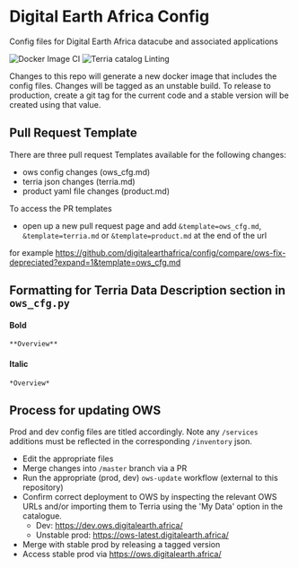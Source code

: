 # Digital Earth Africa Config
Config files for Digital Earth Africa datacube and associated applications

![Docker Image CI](https://github.com/digitalearthafrica/config/workflows/Docker%20Image%20CI/badge.svg)
![Terria catalog Linting](https://github.com/digitalearthafrica/config/workflows/Terria%20catalog%20Linting/badge.svg)

Changes to this repo will generate a new docker image that includes the config files. Changes will be tagged as an unstable build.
To release to production, create a git tag for the current code and a stable version will be created using that value.

## Pull Request Template
There are three pull request Templates available for the following changes:
- ows config changes (ows_cfg.md)
- terria json changes (terria.md)
- product yaml file changes (product.md)

To access the PR templates
- open up a new pull request page and add `&template=ows_cfg.md`, `&template=terria.md` or `&template=product.md` at the end of the url

for example https://github.com/digitalearthafrica/config/compare/ows-fix-depreciated?expand=1&template=ows_cfg.md

## Formatting for Terria Data Description section in `ows_cfg.py`
#### Bold
```
**Overview**
```
#### Italic
```
*Overview*
```

## Process for updating OWS
Prod and dev config files are titled accordingly. Note any `/services` additions must be reflected in the corresponding `/inventory` json.
 - Edit the appropriate files
 - Merge changes into `/master` branch via a PR
 - Run the appropriate (prod, dev) `ows-update` workflow (external to this repository)
 - Confirm correct deployment to OWS by inspecting the relevant OWS URLs and/or importing them to Terria using the 'My Data' option in the catalogue.
     - Dev: https://dev.ows.digitalearth.africa/
     - Unstable prod: https://ows-latest.digitalearth.africa/ 
 - Merge with stable prod by releasing a tagged version
 - Access stable prod via https://ows.digitalearth.africa/